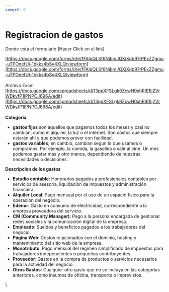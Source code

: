 ```yaml
---
coverY: 0
---
```


# Registracion de gastos

Donde esta el formulario (Hacer Click en el link)

[https://docs.google.com/forms/d/e/1FAIpQLSf6NjbmJQXjXqb97rPExZZgmu-uTPOnefUi-1qkks4bSv4XLQ/viewform](https://docs.google.com/forms/d/e/1FAIpQLSf6NjbmJQXjXqb97rPExZZgmu-uTPOnefUi-1qkks4bSv4XLQ/viewform) \
\
Archivo Excel [https://docs.google.com/spreadsheets/d/13ppXFSLgk9ZcwH0xhRIE1Ij2VrWDkyfP1IPNPCJ696A/edit](https://docs.google.com/spreadsheets/d/13ppXFSLgk9ZcwH0xhRIE1Ij2VrWDkyfP1IPNPCJ696A/edit) \
\
**Categoria**

* **gastos fijos** son aquellos que pagamos todos los meses y casi no cambian, como el alquiler, la luz o el internet. Son costos que siempre estarán ahí y que podemos prever con facilidad.
* **gastos variables**, en cambio, cambian según lo que usamos o compramos. Por ejemplo, la comida, la gasolina o salir al cine. Un mes podemos gastar más y otro menos, dependiendo de nuestras necesidades o decisiones.

**Descripcion de los gastos**&#x20;

* **Estudio contable**: Honorarios pagados a profesionales contables por servicios de asesoría, liquidación de impuestos y administración financiera.
* **Alquiler Local**: Pago mensual por el uso de un espacio físico para la operación del negocio.
* **Edenor**: Gasto en consumo de electricidad, correspondiente a la empresa proveedora del servicio.
* **CM (Community Manager)**: Pago a la persona encargada de gestionar redes sociales y la comunicación digital de la empresa.
* **Empleado**: Sueldos y beneficios pagados a los trabajadores del negocio.
* **Página Web**: Costos relacionados con el dominio, hosting y mantenimiento del sitio web de la empresa.
* **Monotributo**: Pago mensual del régimen simplificado de impuestos para trabajadores independientes o pequeños contribuyentes.
* **Proveedor**: Gastos en la compra de productos o servicios necesarios para la actividad del negocio.
* **Otros Gastos**: Cualquier otro gasto que no se incluya en las categorías anteriores, como insumos de oficina, transporte o imprevistos.

\
